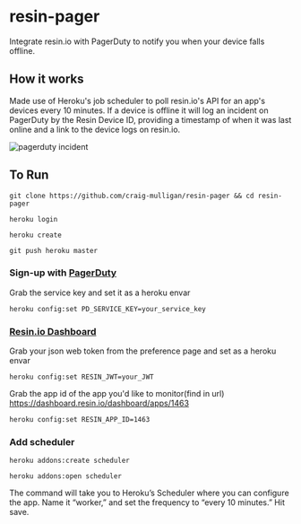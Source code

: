 # resin-pager
Integrate resin.io with PagerDuty to notify you when your device falls offline.

## How it works
Made use of Heroku's job scheduler to poll resin.io's API for an app's devices every 10 minutes. If a device is offline it will log an incident on PagerDuty by the Resin Device ID, providing a timestamp of when it was last online and a link to the device logs on resin.io.

![pagerduty incident](http://i.imgur.com/60q4hV3.png)

## To Run

```
git clone https://github.com/craig-mulligan/resin-pager && cd resin-pager
```

```
heroku login
```

```
heroku create
```

```
git push heroku master
```

### Sign-up with [PagerDuty](https://www.pagerduty.com/)
Grab the service key and set it as a heroku envar

```
heroku config:set PD_SERVICE_KEY=your_service_key
```

### [Resin.io Dashboard](https://dashboard.resin.io)
Grab your json web token from the preference page and set as a heroku envar
```
heroku config:set RESIN_JWT=your_JWT
```

Grab the app id of the app you'd like to monitor(find in url)
https://dashboard.resin.io/dashboard/apps/1463
```
heroku config:set RESIN_APP_ID=1463
```

### Add scheduler 

```
heroku addons:create scheduler
```

```
heroku addons:open scheduler
```

The command will take you to Heroku’s Scheduler where you can configure
the app. Name it “worker,” and set the frequency to “every 10 minutes.” Hit save.